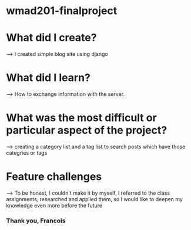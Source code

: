 # wmad201-finalproject

<h1>What did I create?</h1>
<p> --> I created simple blog site using django</p>

<h1>What did I learn?</h1>
<p> --> How to exchange information with the server.</p>

<h1>What was the most difficult or particular aspect of the project?</h1>
<p> --> creating a category list and a tag list to search posts which have those categries or tags</p>

<h1>Feature challenges</h1>
<p> --> To be honest, I couldn't make it by myself, I referred to the class assignments, researched and applied them, so I would like to deepen my knowledge even more before the future</p>

<h3>Thank you, Francois</h3>
